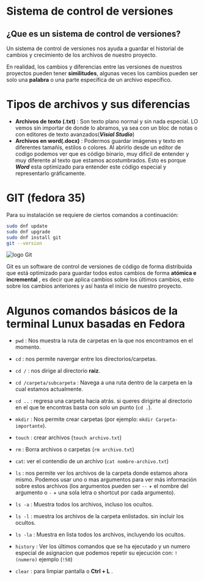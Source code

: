 # Sistema de control de versiones

## ¿Que es un sistema de control de versiones?

Un sistema de control de versiones nos ayuda a guardar el historial de cambios y crecimiento de los archivos de nuestro proyecto.

En realidad, los cambios y diferencias entre las versiones de nuestros proyectos pueden tener **similitudes**, algunas veces los cambios pueden ser solo una **palabra** o una parte específica de un archivo específico.

# Tipos de archivos y sus diferencias
*  **Archivos de texto (.txt)** : Son texto plano normal y sin nada especial. LO vemos sin importar de donde lo abramos, ya sea con un bloc de notas o con editores de texto avanzados(***Visial Studio***)
*   **Archivos en word(.docx)** : Podermos guardar imágenes y texto en diferentes tamañis, estilos o colores. Al abrirlo desde un editor de codigo podemos ver que es código binario, muy dificil de entender y muy diferente al texto que estamos acostumbrados. Esto es porque ***Word*** esta optimizado para entender este código especial y representarlo gráficamente.

#

# GIT (fedora 35)

Para su instalación se requiere de ciertos comandos a continuación:

```bash
sudo dnf update
sudo dnf upgrade
sudo dnf install git
git --version

```

![logo Git](https://git-scm.com/images/logo@2x.png)


Git es un software de control de versiones de código de forma distribuida que está optimizado para guardar todos estos cambios de forma **atómica e incremental** , es decir que aplica cambios sobre los últimos cambios, esto sobre los cambios anteriores y así hasta el inicio de nuestro proyecto.

# Algunos comandos básicos de la terminal Lunux basadas en Fedora

- `pwd` : Nos muestra la ruta de carpetas en la que nos encontramos en el momento.

- `cd` : nos permite navergar entre los directorios/carpetas.

- `cd /` : nos dirige al directorio **raiz**.

- `cd /carpeta/subcarpeta` : Navega a una ruta dentro de la carpeta en la cual estamos actualmente.

- `cd ..` : regresa una carpeta hacia atrás. si queres dirigirte al directorio en el que te encontras basta con solo un punto (`cd .`).

- `mkdir` : Nos permite crear carpetas (por ejemplo: `mkdir Carpeta-importante`).

- `touch` : crear archivos (`touch archivo.txt`)

- `rm` : Borra archivos o carpetas (`rm archivo.txt`)

- `cat`: ver el contendio de un archivo (`cat nombre-archivo.txt`)

- `ls` : nos permite ver los archivos de la carpeta donde estamos ahora mismo. Podemos usar uno o mas argumentos para ver más información sobre estos archivos (los argumentos pueden ser `--` + el nombre del argumento o `-` + una sola letra o shortcut por cada argumento).

- `ls -a` : Muestra todos los archivos, incluso los ocultos.

- `ls -l` : muestra los archivos de la carpeta enlistados. sin incluir los ocultos.

- `ls -la` : Muestra en lista todos los archivos, incluyendo los ocultos.

- `history` : Ver los últimos comandos que se ha ejecutado y un numero especial de asignacion que podemos repetir su ejecución con: `!(numero)` ejemplo (`!50`)

- `clear` : para limpiar pantalla o **Ctrl + L** .











